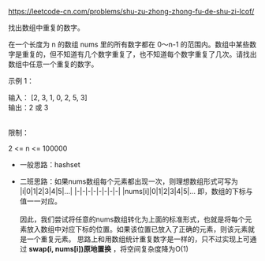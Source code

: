 https://leetcode-cn.com/problems/shu-zu-zhong-zhong-fu-de-shu-zi-lcof/

找出数组中重复的数字。

在一个长度为 n 的数组 nums 里的所有数字都在 0～n-1 的范围内。数组中某些数字是重复的，但不知道有几个数字重复了，也不知道每个数字重复了几次。请找出数组中任意一个重复的数字。

示例 1：

输入：
[2, 3, 1, 0, 2, 5, 3] <br />
输出：2 或 3  <br />
 

限制：<br />

2 <= n <= 100000 <br />

+ 一般思路：hashset <br />

+ 二班思路：如果nums数组每个元素都出现一次，则理想数组形式可写为 <br />
          |i|0|1|2|3|4|5|...|
          |-|-|-|-|-|-|-|-|
          |nums[i]|0|1|2|3|4|5|...
          即，数组的下标与值一一对应。<br />      
因此，我们尝试将任意的nums数组转化为上面的标准形式，也就是将每个元素放入数组中对应下标的位置。如果该位置已放入了正确的元素，则该元素就是一个重复元素。
思路上和用数组统计重复数字是一样的，只不过实现上可通过  **swap(i, nums[i])原地置换**  ，将空间复杂度降为O(1)

